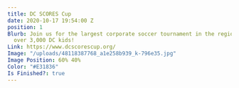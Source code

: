 ```yaml
---
title: DC SCORES Cup
date: 2020-10-17 19:54:00 Z
position: 1
Blurb: Join us for the largest corporate soccer tournament in the region that benefits
  over 3,000 DC kids!
Link: https://www.dcscorescup.org/
Image: "/uploads/48118387768_a1e258b939_k-796e35.jpg"
Image Position: 60% 40%
Color: "#E31836"
Is Finished?: true
---
```


